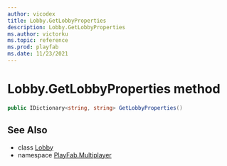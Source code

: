```yaml
---
author: vicodex
title: Lobby.GetLobbyProperties
description: Lobby.GetLobbyProperties
ms.author: victorku
ms.topic: reference
ms.prod: playfab
ms.date: 11/23/2021
---
```


# Lobby.GetLobbyProperties method

```csharp
public IDictionary<string, string> GetLobbyProperties()
```

## See Also

* class [Lobby](../Lobby.md)
* namespace [PlayFab.Multiplayer](../../PlayFabMultiplayerSDK.md)

